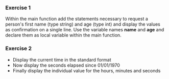 
### Exercise 1

Within the main function add the statements necessary to request a person's first name (type string) and age (type int) and display the values as confirmation on a single line. Use the variable names **name** and **age** and declare them as local variable within the main function. 


### Exercise 2 
- Display the current time in the standard format 
- Now display the seconds elapsed since 01/01/1970
- Finally display the individual value for the hours, minutes and seconds
